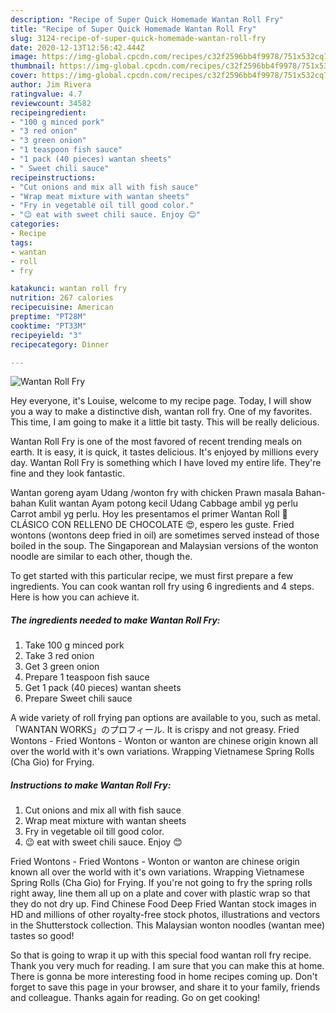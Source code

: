 ```yaml
---
description: "Recipe of Super Quick Homemade Wantan Roll Fry"
title: "Recipe of Super Quick Homemade Wantan Roll Fry"
slug: 3124-recipe-of-super-quick-homemade-wantan-roll-fry
date: 2020-12-13T12:56:42.444Z
image: https://img-global.cpcdn.com/recipes/c32f2596bb4f9978/751x532cq70/wantan-roll-fry-recipe-main-photo.jpg
thumbnail: https://img-global.cpcdn.com/recipes/c32f2596bb4f9978/751x532cq70/wantan-roll-fry-recipe-main-photo.jpg
cover: https://img-global.cpcdn.com/recipes/c32f2596bb4f9978/751x532cq70/wantan-roll-fry-recipe-main-photo.jpg
author: Jim Rivera
ratingvalue: 4.7
reviewcount: 34582
recipeingredient:
- "100 g minced pork"
- "3 red onion"
- "3 green onion"
- "1 teaspoon fish sauce"
- "1 pack (40 pieces) wantan sheets"
- " Sweet chili sauce"
recipeinstructions:
- "Cut onions and mix all with fish sauce"
- "Wrap meat mixture with wantan sheets"
- "Fry in vegetable oil till good color."
- "😉 eat with sweet chili sauce. Enjoy 😊"
categories:
- Recipe
tags:
- wantan
- roll
- fry

katakunci: wantan roll fry 
nutrition: 267 calories
recipecuisine: American
preptime: "PT28M"
cooktime: "PT33M"
recipeyield: "3"
recipecategory: Dinner

---
```



![Wantan Roll Fry](https://img-global.cpcdn.com/recipes/c32f2596bb4f9978/751x532cq70/wantan-roll-fry-recipe-main-photo.jpg)

Hey everyone, it's Louise, welcome to my recipe page. Today, I will show you a way to make a distinctive dish, wantan roll fry. One of my favorites. This time, I am going to make it a little bit tasty. This will be really delicious.

Wantan Roll Fry is one of the most favored of recent trending meals on earth. It is easy, it is quick, it tastes delicious. It's enjoyed by millions every day. Wantan Roll Fry is something which I have loved my entire life. They're fine and they look fantastic.

Wantan goreng ayam Udang /wonton fry with chicken Prawn masala Bahan-bahan Kulit wantan Ayam potong kecil Udang Cabbage ambil yg perlu Carrot ambil yg perlu. Hoy les presentamos el primer Wantan Roll 🥳 CLÁSICO CON RELLENO DE CHOCOLATE 😍, espero les guste. Fried wontons (wontons deep fried in oil) are sometimes served instead of those boiled in the soup. The Singaporean and Malaysian versions of the wonton noodle are similar to each other, though the.


To get started with this particular recipe, we must first prepare a few ingredients. You can cook wantan roll fry using 6 ingredients and 4 steps. Here is how you can achieve it.

<!--inarticleads1-->

##### The ingredients needed to make Wantan Roll Fry:

1. Take 100 g minced pork
1. Take 3 red onion
1. Get 3 green onion
1. Prepare 1 teaspoon fish sauce
1. Get 1 pack (40 pieces) wantan sheets
1. Prepare  Sweet chili sauce


A wide variety of roll frying pan options are available to you, such as metal. 「WANTAN WORKS」のプロフィール. It is crispy and not greasy. Fried Wontons - Fried Wontons - Wonton or wanton are chinese origin known all over the world with it&#39;s own variations. Wrapping Vietnamese Spring Rolls (Cha Gio) for Frying. 

<!--inarticleads2-->

##### Instructions to make Wantan Roll Fry:

1. Cut onions and mix all with fish sauce
1. Wrap meat mixture with wantan sheets
1. Fry in vegetable oil till good color.
1. 😉 eat with sweet chili sauce. Enjoy 😊


Fried Wontons - Fried Wontons - Wonton or wanton are chinese origin known all over the world with it&#39;s own variations. Wrapping Vietnamese Spring Rolls (Cha Gio) for Frying. If you&#39;re not going to fry the spring rolls right away, line them all up on a plate and cover with plastic wrap so that they do not dry up. Find Chinese Food Deep Fried Wantan stock images in HD and millions of other royalty-free stock photos, illustrations and vectors in the Shutterstock collection. This Malaysian wonton noodles (wantan mee) tastes so good! 

So that is going to wrap it up with this special food wantan roll fry recipe. Thank you very much for reading. I am sure that you can make this at home. There is gonna be more interesting food in home recipes coming up. Don't forget to save this page in your browser, and share it to your family, friends and colleague. Thanks again for reading. Go on get cooking!
